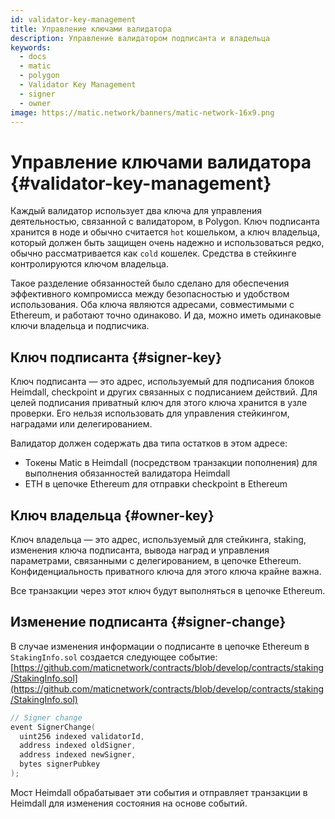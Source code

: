 ```yaml
---
id: validator-key-management
title: Управление ключами валидатора
description: Управление валидатором подписанта и владельца
keywords:
  - docs
  - matic
  - polygon
  - Validator Key Management
  - signer
  - owner
image: https://matic.network/banners/matic-network-16x9.png
---
```


# Управление ключами валидатора {#validator-key-management}

Каждый валидатор использует два ключа для управления деятельностью, связанной с валидатором, в Polygon. Ключ подписанта хранится в ноде и обычно считается `hot` кошельком, а ключ владельца, который должен быть защищен очень надежно и использоваться редко, обычно рассматривается как `cold` кошелек. Средства в стейкинге контролируются ключом владельца.

Такое разделение обязанностей было сделано для обеспечения эффективного компромисса между безопасностью и удобством использования. Оба ключа являются адресами, совместимыми с Ethereum, и работают точно одинаково. И да, можно иметь одинаковые ключи владельца и подписчика.

## Ключ подписанта {#signer-key}

Ключ подписанта — это адрес, используемый для подписания блоков Heimdall, checkpoint и других связанных с подписанием действий. Для целей подписания приватный ключ для этого ключа хранится в узле проверки. Его нельзя использовать для управления стейкингом, наградами или делегированием.

Валидатор должен содержать два типа остатков в этом адресе:

- Токены Matic в Heimdall (посредством транзакции пополнения) для выполнения обязанностей валидатора Heimdall
- ETH в цепочке Ethereum для отправки checkpoint в Ethereum

## Ключ владельца {#owner-key}

Ключ владельца — это адрес, используемый для стейкинга, staking, изменения ключа подписанта, вывода наград и управления параметрами, связанными с делегированием, в цепочке Ethereum. Конфиденциальность приватного ключа для этого ключа крайне важна.

Все транзакции через этот ключ будут выполняться в цепочке Ethereum.

## Изменение подписанта {#signer-change}

В случае изменения информации о подписанте в цепочке Ethereum в `StakingInfo.sol` создается следующее событие: [https://github.com/maticnetwork/contracts/blob/develop/contracts/staking/StakingInfo.sol](https://github.com/maticnetwork/contracts/blob/develop/contracts/staking/StakingInfo.sol)

```go
// Signer change
event SignerChange(
  uint256 indexed validatorId,
  address indexed oldSigner,
  address indexed newSigner,
  bytes signerPubkey
);
```

Мост Heimdall обрабатывает эти события и отправляет транзакции в Heimdall для изменения состояния на основе событий.